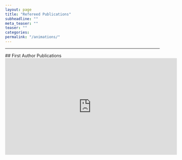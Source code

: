 ```yaml
---
layout: page
title: "Refereed Publications"
subheadline: ""
meta_teaser: ""
teaser: ""
categories:
permalink: "/animations/"
---
```

<!--more-->
<hr>
## First Author Publications

<iframe width="560" height="315" src="https://www.youtube.com/embed/iGKtvyx1_Ss" frameborder="0" allowfullscreen></iframe>

